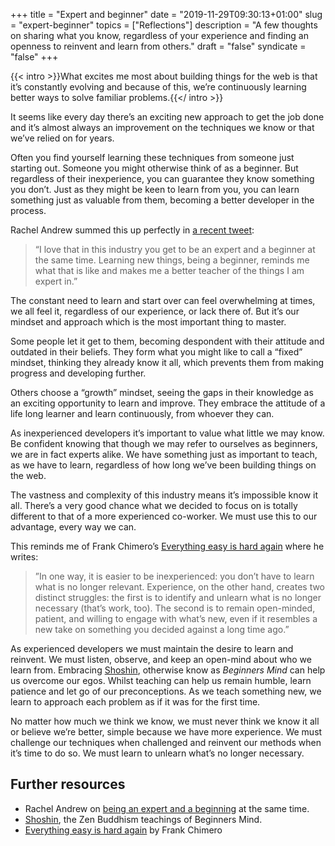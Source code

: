 +++
title = "Expert and beginner"
date = "2019-11-29T09:30:13+01:00"
slug = "expert-beginner"
topics = ["Reflections"]
description = "A few thoughts on sharing what you know, regardless of your experience and finding an openness to reinvent and learn from others."
draft = "false"
syndicate = "false"
+++

{{< intro >}}What excites me most about building things for the web is that it’s constantly evolving and because of this, we’re continuously learning better ways to solve familiar problems.{{</ intro >}}

It seems like every day there’s an exciting new approach to get the job done and it’s almost always an improvement on the techniques we know or that we’ve relied on for years. 

Often you find yourself learning these techniques from someone just starting out. Someone you might otherwise think of as a beginner. But regardless of their inexperience, you can guarantee they know something you don’t. Just as they might be keen to learn from you, you can learn something just as valuable from them, becoming a better developer in the process.
 
Rachel Andrew summed this up perfectly in [a recent tweet](https://twitter.com/rachelandrew/status/1096807596462403584):

> “I love that in this industry you get to be an expert and a beginner at the same time. Learning new things, being a beginner, reminds me what that is like and makes me a better teacher of the things I am expert in.”

The constant need to learn and start over can feel overwhelming at times, we all feel it, regardless of our experience, or lack there of. But it’s our mindset and approach which is the most important thing to master.

Some people let it get to them, becoming despondent with their attitude and outdated in their beliefs. They form what you might like to call a “fixed” mindset, thinking they already know it all, which prevents them from making progress and developing further. 

Others choose a “growth” mindset, seeing the gaps in their knowledge as an exciting opportunity to learn and improve. They embrace the attitude of a life long learner and learn continuously, from whoever they can.

As inexperienced developers it’s important to value what little we may know. Be confident knowing that though we may refer to ourselves as beginners, we are in fact experts alike. We have something just as important to teach, as we have to learn, regardless of how long we’ve been building things on the web. 

The vastness and complexity of this industry means it’s impossible know it all. There’s a very good chance what we decided to focus on is totally different to that of a more experienced co-worker. We must use this to our advantage, every way we can.

This reminds me of Frank Chimero’s [Everything easy is hard again](https://frankchimero.com/writing/everything-easy-is-hard-again/|) where he writes: 

> ”In one way, it is easier to be inexperienced: you don’t have to learn what is no longer relevant. Experience, on the other hand, creates two distinct struggles: the first is to identify and unlearn what is no longer necessary (that’s work, too). The second is to remain open-minded, patient, and willing to engage with what’s new, even if it resembles a new take on something you decided against a long time ago.”

As experienced developers we must maintain the desire to learn and reinvent. We must listen, observe, and keep an open-mind about who we learn from. Embracing [Shoshin](https://en.wikipedia.org/wiki/Shoshin), otherwise know as _Beginners Mind_ can help us overcome our egos. Whilst teaching can help us remain humble, learn patience and let go of our preconceptions. As we teach something new, we learn to approach each problem as if it was for the first time. 

No matter how much we think we know, we must never think we know it all or believe we’re better, simple because we have more experience. We must challenge our techniques when challenged and reinvent our methods when it’s time to do so. We must learn to unlearn what’s no longer necessary. 


## Further resources

- Rachel Andrew on [being an expert and a beginning](https://twitter.com/rachelandrew/status/1096807596462403584) at the same time.
- [Shoshin](https://en.wikipedia.org/wiki/Shoshin), the Zen Buddhism teachings of Beginners Mind.
- [Everything easy is hard again](https://frankchimero.com/writing/everything-easy-is-hard-again/|) by Frank Chimero